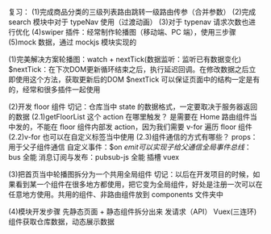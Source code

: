 复习：
(1)完成商品分类的三级列表路由跳转一级路由传参（合并参数）
(2)完成 search 模块中对于 typeNav 使用（过渡动画）
(3)对于 typenav 请求次数也进行优化
(4)swiper 插件：经常制作轮播图（移动端、PC 端），使用三步骤
(5)mock 数据，通过 mockjs 模块实现的

(1)完美解决方案轮播图：watch + nextTick(数据监听：监听已有数据变化)
$nextTick：在下次DOM更新循环结束之后，执行延迟回调。在修改数据之后立即使用这个方法，获取更新后的DOM
$nextTick 可以保证页面中的结构一定是有的，经常和很多插件一起使用

(2)开发 floor 组件
切记：仓库当中 state 的数据格式，一定要取决于服务器返回的数据
(2.1)getFloorList 这个 action 在哪里触发？
是需要在 Home 路由组件当中发的，不能在 floor 组件内部发 action，因为我们需要 v-for 遍历 floor 组件
(2.2)v-for 也可以在自定义标签当中使用
(2.3)组件通信的方式有哪些？
props：用于父子组件通信
自定义事件：$on $emit 可以实现子给父通信
全局事件总线：$bus 全能
消息订阅与发布：pubsub-js 全能
插槽
vuex

(3)把首页当中轮播图拆分为一个共用全局组件
切记：以后在开发项目的时候，如果看到某一个组件在很多地方都使用，把它变为全局组件，好处是注册一次可以在任意地方使用。共用的组件、非路由组件放到 components 文件夹中

(4)模块开发步骤
先静态页面 + 静态组件拆分出来
发请求（API）
Vuex(三连环)
组件获取仓库数据，动态展示数据
